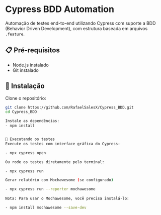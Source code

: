 # Cypress BDD Automation

Automação de testes end-to-end utilizando Cypress com suporte a BDD (Behavior Driven Development), com estrutura baseada em arquivos `.feature`.

## 📋 Pré-requisitos

- Node.js instalado
- Git instalado

## 🚀 Instalação

Clone o repositório:

```bash
git clone https://github.com/RafaelSalesX/Cypress_BDD.git
cd Cypress_BDD

Instale as dependências:
- npm install


🧪 Executando os testes
Execute os testes com interface gráfica do Cypress:

- npx cypress open

Ou rode os testes diretamente pelo terminal:

- npx cypress run

Gerar relatório com Mochawesome (se configurado)

- npx cypress run --reporter mochawesome
 
Nota: Para usar o Mochawesome, você precisa instalá-lo:

- npm install mochawesome --save-dev

